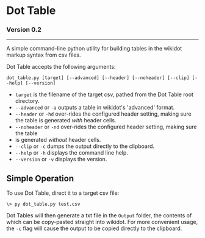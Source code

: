 # Dot Table
### Version 0.2

---

A simple command-line python utility for building 
tables in the wikidot markup syntax from csv files.

Dot Table accepts the following arguments:

```dot_table.py [target] [--advanced] [--header] [--noheader] [--clip] [--help] [--version]```

* `target` is the filename of the target csv, pathed from the Dot Table root directory.
* `--advanced` or `-a` outputs a table in wikidot's 'advanced' format.
* `--header` or `-hd` over-rides the configured header setting, making sure 
the table is generated *with* header cells.
* `--noheader` or `-nd` over-rides the configured header setting, making sure the table
* is generated *without* header cells.
* `--clip` or `-c` dumps the output directly to the clipboard.
* `--help` or `-h` displays the command line help.
* `--version` or `-v` displays the version.

## Simple Operation

To use Dot Table, direct it to a target csv file:

`\> py dot_table.py test.csv`

Dot Tables will then generate a txt file in the `Output` folder, the contents of
which can be copy-pasted straight into wikidot. For more convenient usage, the `-c`
flag will cause the output to be copied directly to the clipboard.



